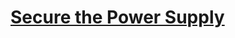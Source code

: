 # [Secure the Power Supply](https://education.lego.com/en-us/lessons/ev3-space-challenge/7-secure-the-power-supply)
